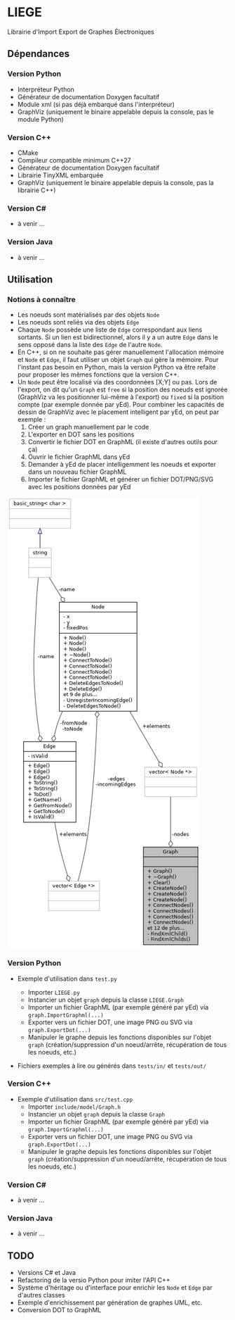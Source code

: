# LIEGE

Librairie d'Import Export de Graphes Électroniques

## Dépendances

### Version Python

* Interpréteur Python
* Générateur de documentation Doxygen facultatif
* Module xml (si pas déjà embarqué dans l'interpréteur)
* GraphViz (uniquement le binaire appelable depuis la console, pas le module Python)

### Version C++

* CMake
* Compileur compatible minimum C++27
* Générateur de documentation Doxygen facultatif
* Librairie TinyXML embarquée
* GraphViz (uniquement le binaire appelable depuis la console, pas la librairie C++)

### Version C#

* à venir ...

### Version Java

* à venir ...

## Utilisation

### Notions à connaître

* Les noeuds sont matérialisés par des objets `Node`
* Les noeuds sont reliés via des objets `Edge`
* Chaque `Node` possède une liste de `Edge` correspondant aux liens sortants. Si un lien est bidirectionnel, alors il y a un autre `Edge` dans le sens opposé dans la liste des `Edge` de l'autre `Node`.
* En C++, si on ne souhaite pas gérer manuellement l'allocation mémoire et `Node` et `Edge`, il faut utiliser un objet `Graph` qui gère la mémoire. Pour l'instant pas besoin en Python, mais la version Python va être refaite pour proposer les mêmes fonctions que la version C++.
* Un `Node` peut être localisé via des coordonnées [X;Y] ou pas. Lors de l'export, on dit qu'un `Graph` est `free` si la position des noeuds est ignorée (GraphViz va les positionner lui-même à l'export) ou `fixed` si la position compte (par exemple donnée par yEd). Pour combiner les capacités de dessin de GraphViz avec le placement intelligent par yEd, on peut par exemple :
    1. Créer un graph manuellement par le code
    2. L'exporter en DOT sans les positions
    3. Convertir le fichier DOT en GraphML (il existe d'autres outils pour ça)
    4. Ouvrir le fichier GraphML dans yEd
    5. Demander à yEd de placer intelligemment les noeuds et exporter dans un nouveau fichier GraphML
    6. Importer le fichier GraphML et générer un fichier DOT/PNG/SVG avec les positions données par yEd

![](https://raw.githubusercontent.com/rouviecy/LIEGE/master/langages/cpp/Doxygen/html/classGraph__coll__graph.png "Structure des données")

### Version Python

* Exemple d'utilisation dans `test.py`
    * Importer `LIEGE.py`
    * Instancier un objet `graph` depuis la classe `LIEGE.Graph`
    * Importer un fichier GraphML (par exemple généré par yEd) via `graph.ImportGraphml(...)`
    * Exporter vers un fichier DOT, une image PNG ou SVG via `graph.ExportDot(...)`
    * Manipuler le graphe depuis les fonctions disponibles sur l'objet `graph` (création/suppression d'un noeud/arrête, récupération de tous les noeuds, etc.)

* Fichiers exemples à lire ou générés dans `tests/in/` et `tests/out/`

### Version C++

* Exemple d'utilisation dans `src/test.cpp`
    * Importer `include/model/Graph.h`
    * Instancier un objet `graph` depuis la classe `Graph`
    * Importer un fichier GraphML (par exemple généré par yEd) via `graph.ImportGraphml(...)`
    * Exporter vers un fichier DOT, une image PNG ou SVG via `graph.ExportDot(...)`
    * Manipuler le graphe depuis les fonctions disponibles sur l'objet `graph` (création/suppression d'un noeud/arrête, récupération de tous les noeuds, etc.)

### Version C#

* à venir ...

### Version Java

* à venir ...

## TODO

* Versions C# et Java
* Refactoring de la versio Python pour imiter l'API C++
* Système d'héritage ou d'interface pour enrichir les `Node` et `Edge` par d'autres classes
* Exemple d'enrichissement par génération de graphes UML, etc.
* Conversion DOT to GraphML
